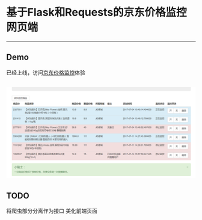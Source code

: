# 基于Flask和Requests的京东价格监控网页端
-----
## Demo
已经上线，访问<a href="http://www.usau-buy.me/">京东价格监控</a>体验

![image](Demo.png)
-----
## TODO
将爬虫部分分离作为接口
美化前端页面

